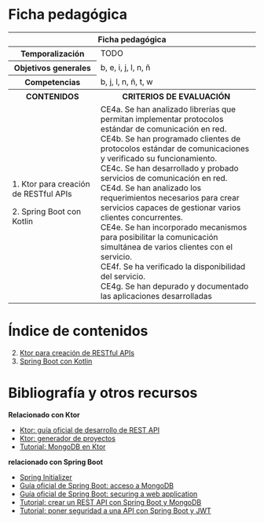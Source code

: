 # Ficha pedagógica

<table>
  <thead>
    <tr><th colspan="2">Ficha pedagógica</th></tr>
  </thead>
  <tbody>
    <tr>
      <th>Temporalización</th><td>TODO</td>
    </tr>
    <tr>
      <th>Objetivos generales</th><td>b, e, i, j, l, n, ñ</td>
    </tr>
    <tr>
      <th>Competencias</th><td>b, j, l, n, ñ, t, w</td>
    </tr>
    <tr>
      <th>CONTENIDOS</th>
      <th>CRITERIOS DE EVALUACIÓN</th>
    </tr>
    <tr>
      <td>
        <p>
          1. Ktor para creación de RESTful APIs
        </p>
        <p>
          2. Spring Boot con Kotlin
        </p>
      </td>
      <td>
        CE4a. Se han analizado librerías que permitan implementar protocolos estándar de comunicación en red.<br>
        CE4b. Se han programado clientes de protocolos estándar de comunicaciones y verificado su funcionamiento.<br>
        CE4c. Se han desarrollado y probado servicios de comunicación en red.<br>
        CE4d. Se han analizado los requerimientos necesarios para crear servicios capaces de gestionar varios clientes concurrentes.<br>
        CE4e. Se han incorporado mecanismos para posibilitar la comunicación simultánea de varios clientes con el servicio.<br>
        CE4f. Se ha verificado la disponibilidad del servicio.<br>
        CE4g. Se han depurado y documentado las aplicaciones desarrolladas
      </td>
    </tr>
  </tbody>
</table>

# Índice de contenidos

2. [Ktor para creación de RESTful APIs](01_ktor_apis.md)
2. [Spring Boot con Kotlin](02_spring_boot_kotlin.md)

# Bibliografía y otros recursos

**Relacionado con Ktor**
- [Ktor: guía oficial de desarrollo de REST API](https://ktor.io/docs/server-create-restful-apis.html)
- [Ktor: generador de proyectos](https://start.ktor.io/settings)
- [Tutorial: MongoDB en Ktor](https://www.mongodb.com/developer/languages/kotlin/mastering-kotlin-creating-api-ktor-mongodb-atlas/)

**relacionado con Spring Boot**
- [Spring Initializer](https://start.spring.io/)
- [Guía oficial de Spring Boot: acceso a MongoDB](https://spring.io/guides/gs/accessing-mongodb-data-rest)
- [Guía oficial de Spring Boot: securing a web application](https://spring.io/guides/gs/securing-web)
- [Tutorial: crear un REST API con Spring Boot y MongoDB](https://medium.com/@sumanzadeakhil/spring-boot-mongodb-rest-api-crud-with-kotlin-227d296bbbef)
- [Tutorial: poner seguridad a una API con Spring Boot y JWT](https://auth0.com/blog/build-and-secure-an-api-with-spring-boot/)
